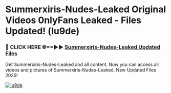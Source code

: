 # Summerxiris-Nudes-Leaked Original Videos 0nlyFans Leaked - Files Updated! (lu9de)

<h3>🔴 CLICK HERE 🌐==►► <a href="https://tinyurl.com/yc6ubb5a" rel="nofollow">Summerxiris-Nudes-Leaked Updated Files</a></h3>

Get Summerxiris-Nudes-Leaked and all content. Now you can access all videos and pictures of Summerxiris-Nudes-Leaked. New Updated Files 2025!

[![lu9de](https://i.imgur.com/7eu0CRL.gif)](https://tinyurl.com/yc6ubb5a)
